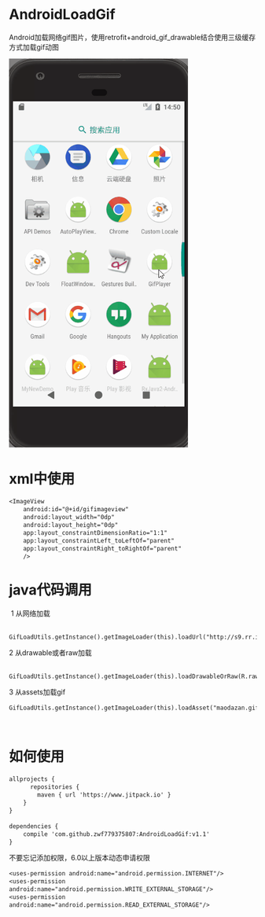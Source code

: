 # AndroidLoadGif
Android加载网络gif图片，使用retrofit+android_gif_drawable结合使用三级缓存方式加载gif动图

  ![img](https://github.com/zwf779375807/AndroidLoadGif/blob/master/app/gifload.gif)
  
# xml中使用

    <ImageView
        android:id="@+id/gifimageview"
        android:layout_width="0dp"
        android:layout_height="0dp"
        app:layout_constraintDimensionRatio="1:1"
        app:layout_constraintLeft_toLeftOf="parent"
        app:layout_constraintRight_toRightOf="parent"
        />
	
# java代码调用

  1 从网络加载   
		
		GifLoadUtils.getInstance().getImageLoader(this).loadUrl("http://s9.rr.itc.cn/r/wapChange/20173_31_10/a0rq600946115627303.gif").into(gifImageView);
         
 2 从drawable或者raw加载
 
        GifLoadUtils.getInstance().getImageLoader(this).loadDrawableOrRaw(R.raw.pao).into(gifDrawbleImageView);
	
 3 从assets加载gif
        
	GifLoadUtils.getInstance().getImageLoader(this).loadAsset("maodazan.gif").into(gifAssetImageView);
     
  
# 如何使用

    allprojects {
		  repositories {
		  	maven { url 'https://www.jitpack.io' }
	  	}
  	}
    
    dependencies {
        compile 'com.github.zwf779375807:AndroidLoadGif:v1.1'
    }
    
    
 不要忘记添加权限，6.0以上版本动态申请权限
 
    <uses-permission android:name="android.permission.INTERNET"/>
    <uses-permission android:name="android.permission.WRITE_EXTERNAL_STORAGE"/>
    <uses-permission android:name="android.permission.READ_EXTERNAL_STORAGE"/>
